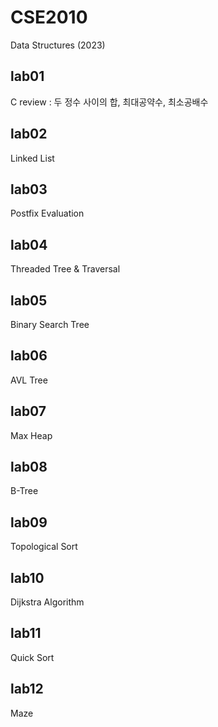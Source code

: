 # CSE2010
Data Structures (2023)

## lab01
C review : 두 정수 사이의 합, 최대공약수, 최소공배수
## lab02
Linked List
## lab03
Postfix Evaluation
## lab04
Threaded Tree & Traversal
## lab05
Binary Search Tree
## lab06
AVL Tree
## lab07
Max Heap
## lab08
B-Tree
## lab09
Topological Sort
## lab10
Dijkstra Algorithm
## lab11
Quick Sort
## lab12
Maze
